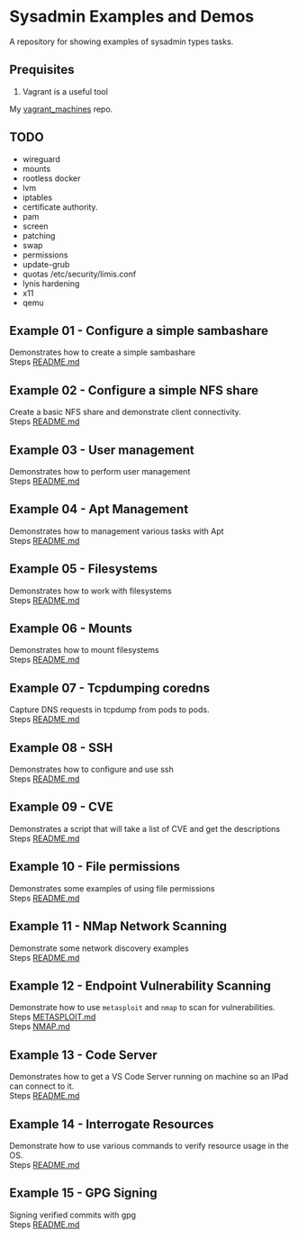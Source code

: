 # Sysadmin Examples and Demos

A repository for showing examples of sysadmin types tasks.

## Prequisites 

1. Vagrant is a useful tool  
  
My [vagrant_machines](https://github.com/chrisguest75/vagrant_machines) repo.  

## TODO

* wireguard
* mounts
* rootless docker
* lvm
* iptables
* certificate authority.
* pam
* screen
* patching
* swap
* permissions
* update-grub
* quotas /etc/security/limis.conf
* lynis hardening
* x11
* qemu

## Example 01 - Configure a simple sambashare

Demonstrates how to create a simple sambashare  
Steps [README.md](./01_sambashare/README.md)  

## Example 02 - Configure a simple NFS share

Create a basic NFS share and demonstrate client connectivity.  
Steps [README.md](./02_nfs_share/README.md)  

## Example 03 - User management

Demonstrates how to perform user management  
Steps [README.md](./03_usermanagement/README.md)  

## Example 04 - Apt Management

Demonstrates how to management various tasks with Apt  
Steps [README.md](./04_apt_management/README.md)  

## Example 05 - Filesystems

Demonstrates how to work with filesystems  
Steps [README.md](./05_filesystems/README.md)  

## Example 06 - Mounts

Demonstrates how to mount filesystems  
Steps [README.md](./06_mounts/README.md)  

## Example 07 - Tcpdumping coredns

Capture DNS requests in tcpdump from pods to pods.  
Steps [README.md](./07_coredns_tcpdump/README.md)  

## Example 08 - SSH

Demonstrates how to configure and use ssh  
Steps [README.md](./08_ssh/README.md)  

## Example 09 - CVE

Demonstrates a script that will take a list of CVE and get the descriptions  
Steps [README.md](./09_cve_processing/README.md)  

## Example 10 - File permissions

Demonstrates some examples of using file permissions  
Steps [README.md](./10_file_permissions/README.md)  

## Example 11 - NMap Network Scanning

Demonstrate some network discovery examples  
Steps [README.md](./11_nmap_scanning/README.md)  

## Example 12 - Endpoint Vulnerability Scanning

Demonstrate how to use `metasploit` and `nmap` to scan for vulnerabilities.  
Steps [METASPLOIT.md](./12_endpoint_vulnerability_scanning/METASPLOIT.md)  
Steps [NMAP.md](./12_endpoint_vulnerability_scanning/NMAP.md)  

## Example 13 - Code Server

Demonstrates how to get a VS Code Server running on machine so an IPad can connect to it.  
Steps [README.md](./13_code_server/README.md)  

## Example 14 - Interrogate Resources

Demonstrate how to use various commands to verify resource usage in the OS.  
Steps [README.md](./14_interrogate_resources/README.md)  

## Example 15 - GPG Signing

Signing verified commits with gpg  
Steps [README.md](./15_code_server/README.md)  
